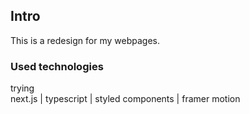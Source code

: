 ## Intro

This is a redesign for my webpages.


### Used technologies

trying   
next.js  |  typescript  |  styled components  |  framer motion
